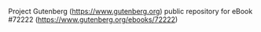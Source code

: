 Project Gutenberg (https://www.gutenberg.org) public repository
for eBook #72222 (https://www.gutenberg.org/ebooks/72222)
